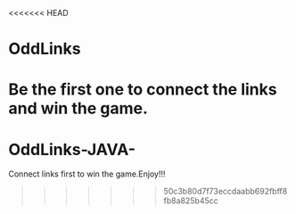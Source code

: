 <<<<<<< HEAD
# OddLinks
Be the first one to connect the links and win the game.
=======
# OddLinks-JAVA-

Connect links first to win the game.Enjoy!!!
>>>>>>> 50c3b80d7f73eccdaabb692fbff8fb8a825b45cc

